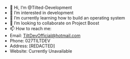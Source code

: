 - 👋 Hi, I’m @Tilted-Development
- 👀 I’m interested in development
- 🌱 I’m currently learning how to build an operating system
- 💞️ I’m looking to collaborate on Project Boost
- 📫 How to reach me:
- Email: TiltDevOfficial@hotmail.com
- Phone: 027TILTDEV
- Address: [REDACTED]
- Website: Currently Unavailable

<!---
Tilted-Development/Tilted-Development is a ✨ special ✨ repository because its `README.md` (this file) appears on your GitHub profile.
You can click the Preview link to take a look at your changes.
--->
